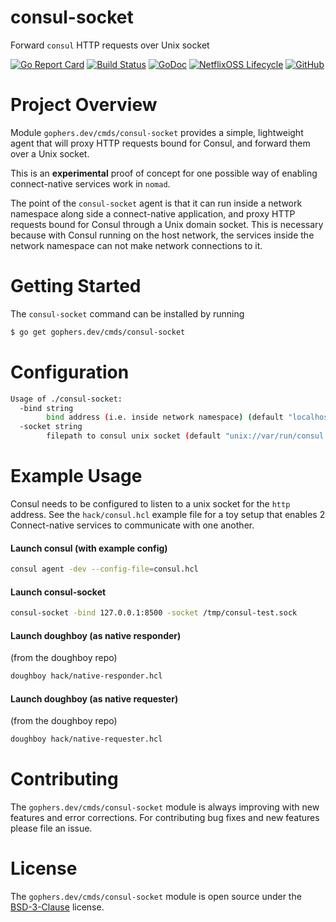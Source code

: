 consul-socket
=============

Forward `consul` HTTP requests over Unix socket

[![Go Report Card](https://goreportcard.com/badge/gophers.dev/cmds/consul-socket)](https://goreportcard.com/report/gophers.dev/cmds/consul-socket)
[![Build Status](https://travis-ci.com/shoenig/consul-socket.svg?branch=master)](https://travis-ci.com/shoenig/consul-socket)
[![GoDoc](https://godoc.org/gophers.dev/cmds/consul-socket?status.svg)](https://godoc.org/gophers.dev/cmds/consul-socket)
[![NetflixOSS Lifecycle](https://img.shields.io/osslifecycle/shoenig/consul-socket.svg)](OSSMETADATA)
[![GitHub](https://img.shields.io/github/license/shoenig/consul-socket.svg)](LICENSE)

# Project Overview

Module `gophers.dev/cmds/consul-socket` provides a simple, lightweight agent that
will proxy HTTP requests bound for Consul, and forward them over a Unix socket.

This is an **experimental** proof of concept for one possible way of enabling
connect-native services work in `nomad`.

The point of the `consul-socket` agent is that it can run inside a network namespace
along side a connect-native application, and proxy HTTP requests bound for Consul through
a Unix domain socket. This is necessary because with Consul running on the host network,
the services inside the network namespace can not make network connections to it.

# Getting Started

The `consul-socket` command can be installed by running
```bash
$ go get gophers.dev/cmds/consul-socket
```

# Configuration

```bash
Usage of ./consul-socket:
  -bind string
    	bind address (i.e. inside network namespace) (default "localhost:8500")
  -socket string
    	filepath to consul unix socket (default "unix://var/run/consul.sock")
```

# Example Usage

Consul needs to be configured to listen to a unix socket for the `http` address.
See the `hack/consul.hcl` example file for a toy setup that enables 2 Connect-native
services to communicate with one another.

#### Launch consul (with example config)

```bash
consul agent -dev --config-file=consul.hcl
```

#### Launch consul-socket

```bash
consul-socket -bind 127.0.0.1:8500 -socket /tmp/consul-test.sock
```

#### Launch doughboy (as native responder)
(from the doughboy repo)

```bash
doughboy hack/native-responder.hcl
```

#### Launch doughboy (as native requester)
(from the doughboy repo)

```bash
doughboy hack/native-requester.hcl
```

# Contributing

The `gophers.dev/cmds/consul-socket` module is always improving with new features
and error corrections. For contributing bug fixes and new features please file an issue.

# License

The `gophers.dev/cmds/consul-socket` module is open source under the [BSD-3-Clause](LICENSE) license.
